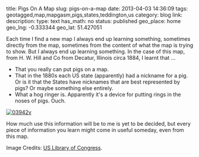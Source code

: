 title: Pigs On A Map
slug: pigs-on-a-map
date: 2013-04-03 14:36:09
tags: geotagged,map,mapgasm,pigs,states,teddington,us
category: blog
link: 
description: 
type: text
has_math: no
status: published
geo_place: home
geo_lng: -0.333344
geo_lat: 51.427051

Each time I find a new map I always end up learning something, sometimes directly from the map, sometimes from the content of what the map is trying to show. But I always end up learning something. In the case of this map, from H. W. Hill and Co from Decatur, Illinois circa 1884, I learnt that ...




* That you really can put pigs on a map.
* That in the 1880s each US state (apparently) had a nickname for a pig. Or is it that the States have nicknames that are best represented by pigs? Or maybe something else entirely.
* What a hog ringer is. Apparently it's a device for putting rings in the noses of pigs. Ouch.

<!-- TEASER_END -->

[![03942v](/wp-content/uploads/2013/04/03942v.jpg)](https://www.loc.gov/pictures/item/2003671557/ "https://www.loc.gov/pictures/item/2003671557/")

How much use this information will be to me is yet to be decided, but every piece of information you learn might come in useful someday, even from this map.

Image Credits: [US Library of Congress](https://www.loc.gov/pictures/item/2003671557/ "https://www.loc.gov/pictures/item/2003671557/").


